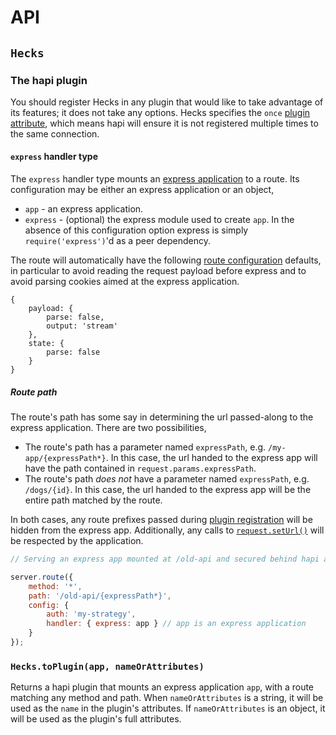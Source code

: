 # API
## `Hecks`
### The hapi plugin
You should register Hecks in any plugin that would like to take advantage of its features; it does not take any options.  Hecks specifies the `once` [plugin attribute](http://hapijs.com/api#plugins), which means hapi will ensure it is not registered multiple times to the same connection.

#### `express` handler type
The `express` handler type mounts an [express application](http://expressjs.com/en/4x/api.html#app) to a route.  Its configuration may be either an express application or an object,
 - `app` - an express application.
 - `express` - (optional) the express module used to create `app`.  In the absence of this configuration option express is simply `require('express')`'d as a peer dependency.

The route will automatically have the following [route configuration](https://github.com/hapijs/hapi/blob/master/API.md#route-configuration) defaults, in particular to avoid reading the request payload before express and to avoid parsing cookies aimed at the express application.
```json5
{
    payload: {
        parse: false,
        output: 'stream'
    },
    state: {
        parse: false
    }
}
```

##### Route path
The route's path has some say in determining the url passed-along to the express application.  There are two possibilities,
 - The route's path has a parameter named `expressPath`, e.g. `/my-app/{expressPath*}`.  In this case, the url handed to the express app will have the path contained in `request.params.expressPath`.
 - The route's path _does not_ have a parameter named `expressPath`, e.g. `/dogs/{id}`.  In this case, the url handed to the express app will be the entire path matched by the route.

In both cases, any route prefixes passed during [plugin registration](https://github.com/hapijs/hapi/blob/master/API.md#serverregisterplugins-options-callback) will be hidden from the express app.  Additionally, any calls to [`request.setUrl()`](https://github.com/hapijs/hapi/blob/master/API.md#requestseturlurl-striptrailingslash) will be respected by the application.

```js
// Serving an express app mounted at /old-api and secured behind hapi auth

server.route({
    method: '*',
    path: '/old-api/{expressPath*}',
    config: {
        auth: 'my-strategy',
        handler: { express: app } // app is an express application
    }
});
```

### `Hecks.toPlugin(app, nameOrAttributes)`
Returns a hapi plugin that mounts an express application `app`, with a route matching any method and path.  When `nameOrAttributes` is a string, it will be used as the `name` in the plugin's attributes.  If `nameOrAttributes` is an object, it will be used as the plugin's full attributes.
